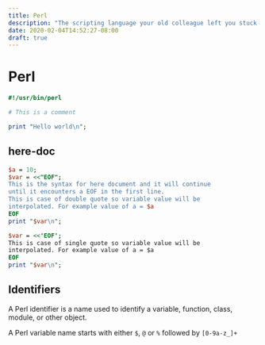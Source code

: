 ```yaml
---
title: Perl
description: "The scripting language your old colleague left you stuck with debugging"
date: 2020-02-04T14:52:27-08:00
draft: true
---
```


# Perl

```perl
#!/usr/bin/perl

# This is a comment

print "Hello world\n";
```

## here-doc

```perl
$a = 10;
$var = <<"EOF";
This is the syntax for here document and it will continue
until it encounters a EOF in the first line.
This is case of double quote so variable value will be
interpolated. For example value of a = $a
EOF
print "$var\n";

$var = <<'EOF';
This is case of single quote so variable value will be
interpolated. For example value of a = $a
EOF
print "$var\n";
```

## Identifiers

A Perl identifier is a name used to identify a variable, function, class, module, or other object.

A Perl variable name starts with either `$`, `@` or `%` followed by `[0-9a-z_]+`
